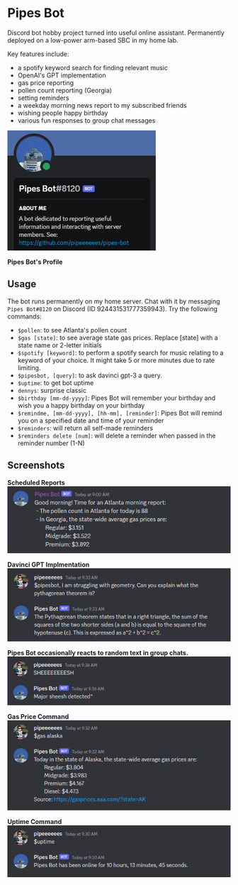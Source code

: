 # Pipes Bot

Discord bot hobby project turned into useful online assistant. Permanently deployed on a low-power arm-based SBC in my home lab. 

Key features include:
- a spotify keyword search for finding relevant music
- OpenAI's GPT implementation
- gas price reporting
- pollen count reporting (Georgia)
- setting reminders
- a weekday morning news report to my subscribed friends
- wishing people happy birthday
- various fun responses to group chat messages

![pipes bot profile picture](./doc/images/pfp_small.PNG)
<br />

**Pipes Bot's Profile**

## Usage
The bot runs permanently on my home server. Chat with it by messaging `Pipes Bot#8120` on Discord (ID 924431531777359943). Try the following commands:
- `$pollen`: to see Atlanta's pollen count
- `$gas [state]`: to see average state gas prices. Replace [state] with a state name or 2-letter initials
- `$spotify [keyword]`: to perform a spotify search for music relating to a keyword of your choice. It might take 5 or more minutes due to rate limiting.
- `$pipesbot, [query]`: to ask davinci gpt-3 a query.
- `$uptime`: to get bot uptime 
- `dennys`: surprise classic
- `$birthday [mm-dd-yyyy]`: Pipes Bot will remember your birthday and wish you a happy birthday on your birthday
- `$remindme, [mm-dd-yyyy], [hh-mm], [reminder]`: Pipes Bot will remind you on a specified date and time of your reminder
- `$reminders`: will return all self-made reminders
- `$reminders delete [num]`: will delete a reminder when passed in the reminder number (1-N)

## Screenshots

**Scheduled Reports**
<br />
![morning report](./doc/images/morning_report.PNG)

**Davinci GPT Implmentation**
<br />
![gpt-3](./doc/images/davinci_gpt.PNG)

**Pipes Bot occasionally reacts to random text in group chats.**
<br />
![sheeesh](./doc/images/sheeesh.PNG)

**Gas Price Command**
<br />
![gas prices](./doc/images/gas.PNG)

**Uptime Command**
<br />
![uptime](./doc/images/uptime.PNG)